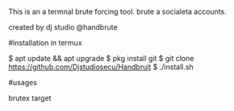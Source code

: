 This is an a termnal 
brute forcing tool.
brute a socialeta accounts.

created by dj studio
@handbrute

#installation in termux 

$ apt update && apt upgrade
$ pkg install git
$ git clone https://github.com/Djstudiosecu/Handbruit
$ ./install.sh

#usages

brutex target <port>




